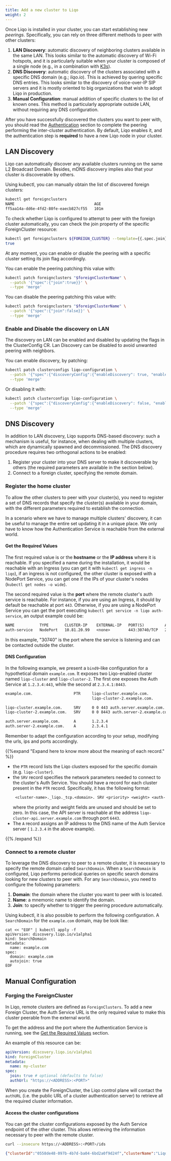 ```yaml
---
title: Add a new cluster to Liqo
weight: 2
---
```



Once Liqo is installed in your cluster, you can start establishing new *peerings*.
Specifically, you can rely on three different methods to peer with other clusters:

1. **LAN Discovery**: automatic discovery of neighboring clusters available in the same LAN. This looks similar to the automatic discovery of Wi-Fi hotspots, and it is particularly suitable when your cluster is composed of a single node (e.g., in a combination with [K3s](https://k3s.io)).
2. **DNS Discovery**: automatic discovery of the clusters associated with a specific DNS domain (e.g.; *liqo.io*). This is achieved by quering specific DNS entries. This looks similar to the discovery of voice-over-IP SIP servers and it is mostly oriented to big organizations that wish to adopt Liqo in production.
3. **Manual Configuration**: manual addition of specific clusters to the list of known ones. This method is particularly appropriate outside LAN, without requiring any DNS configuration.

After you have successfully discovered the clusters you want to peer with, you should read the [Authentication](../authentication) section to complete the peering performing the inter-cluster authentication. By default, Liqo enables it, and the authentication step is **required** to have a new Liqo node in your cluster.

## LAN Discovery

Liqo can automatically discover any available clusters running on the same L2 Broadcast Domain. Besides, mDNS discovery implies also that your cluster is discoverable by others.

Using kubectl, you can manually obtain the list of discovered foreign clusters:

```bash
kubectl get foreignclusters
NAME                                   AGE
ff5aa14a-dd6e-4fd2-80fe-eaecb827cf55   101m
```

To check whether Liqo is configured to attempt to peer with the foreign cluster automatically, you can check the join property of the specific ForeignCluster resource:

```bash
kubectl get foreignclusters ${FOREIGN_CLUSTER} --template={{.spec.join}}
true
```

At any moment, you can enable or disable the peering with a specific cluster setting its join flag accordingly.

You can enable the peering patching this value with:
```bash
kubectl patch foreignclusters "$foreignClusterName" \
  --patch '{"spec":{"join":true}}' \
  --type 'merge'
```

You can disable the peering patching this value with:
```bash
kubectl patch foreignclusters "$foreignClusterName" \
  --patch '{"spec":{"join":false}}' \
  --type 'merge'
```

### Enable and Disable the discovery on LAN

The discovery on LAN can be enabled and disabled by updating the flags in the ClusterConfig CR. Lan Discovery can be disabled to avoid unwanted peering with neighbors.

You can enable discovery, by patching:
```bash
kubectl patch clusterconfigs liqo-configuration \
  --patch '{"spec":{"discoveryConfig":{"enableDiscovery": true, "enableAdvertisement": true}}}' \
  --type 'merge'
```

Or disabling it with:
```bash
kubectl patch clusterconfigs liqo-configuration \
  --patch '{"spec":{"discoveryConfig":{"enableDiscovery": false, "enableAdvertisement": false}}}' \
  --type 'merge'
```

## DNS Discovery

In addition to LAN discovery, Liqo supports DNS-based discovery: such a mechanism is useful, for instance, when dealing with multiple clusters, which are dynamically spawned and decommissioned.
The DNS discovery procedure requires two orthogonal actions to be enabled:

1. Register your cluster into your DNS server to make it discoverable by others (the required parameters are available in the section below).
2. Connect to a foreign cluster, specifying the remote domain.

### Register the home cluster

To allow the other clusters to peer with your cluster(s), you need to register a set of DNS records that specify the cluster(s) available in your domain, with the different parameters required to establish the connection.

In a scenario where we have to manage multiple clusters' discovery, it can be useful to manage the entire set updating it in a unique place.
We only have to know how the Authentication Service is reachable from the external world.

#### Get the Required Values

The first required value is or the __hostname__ or the __IP address__ where it is reachable.
If you specified a name during the installation, it would be reachable with an Ingress (you can get it with `kubectl get ingress -n liqo`),
if an ingress is not configured, the other cluster is exposed with a NodePort Service, you can get one if the IPs of your cluster's nodes (`kubectl get nodes -o wide`).

The second required value is the __port__ where the remote cluster's auth service is reachable. For instance, if you are using an Ingress, it should by default be reachable at port `443`. Otherwise, if you are using a NodePort Service you can get the port executing `kubectl get service -n liqo auth-service`, an output example could be:

```txt
NAME           TYPE       CLUSTER-IP    EXTERNAL-IP   PORT(S)         AGE
auth-service   NodePort   10.81.20.99   <none>        443:30740/TCP   2m7s
```

In this example, "30740" is the port where the service is listening and can be contacted outside the cluster.

#### DNS Configuration

In the following example, we present a `bind9`-like configuration for a hypothetical domain `example.com`. It exposes two Liqo-enabled cluster named `liqo-cluster` and `liqo-cluster-2`. The first one exposes the Auth Service at `1.2.3.4:443`, while the second at `2.3.4.1:8443`.

```txt
example.com.                  PTR     liqo-cluster.example.com.
                                      liqo-cluster-2.example.com.

liqo-cluster.example.com.     SRV     0 0 443 auth.server.example.com.
liqo-cluster-2.example.com.   SRV     0 0 8443 auth.server-2.example.com.

auth.server.example.com.      A       1.2.3.4
auth.server-2.example.com.    A       2.3.4.1
```

Remember to adapt the configuration according to your setup, modifying the urls, ips and ports accordingly.

{{%expand "Expand here to know more about the meaning of each record." %}}

* the `PTR` record lists the Liqo clusters exposed for the specific domain (e.g. `liqo-cluster`).
* the `SRV` record specifies the network parameters needed to connect to the cluster's Auth Service. You should have a record for each cluster present in the `PTR` record.
  Specifically, it has the following format:
  ```txt
   <cluster-name>._liqo._tcp.<domain>. SRV <priority> <weight> <auth-server-port> <auth-server-name>.
  ```
  where the priority and weight fields are unused and should be set to zero. In this case, the API server is reachable at the address `liqo-cluster-api.server.example.com` through port `6443`.
* The `A` record assigns an IP address to the DNS name of the Auth Service server ( `1.2.3.4` in the above example).

{{% /expand %}}

### Connect to a remote cluster

To leverage the DNS discovery to peer to a remote cluster, it is necessary to specify the remote domain called `SearchDomain`. When a `SearchDomain` is configured, Liqo performs periodical queries on specific search domains looking for new clusters to peer with.
For any `SearchDomain`, you need to configure the following parameters:

1. **Domain**: the domain where the cluster you want to peer with is located.
2. **Name**: a mnemonic name to identify the domain.
3. **Join**: to specify whether to trigger the peering procedure automatically.

Using kubectl, it is also possible to perform the following configuration. A `SearchDomain` for the `example.com` domain, may be look like:

```
cat << "EOF" | kubectl apply -f
apiVersion: discovery.liqo.io/v1alpha1
kind: SearchDomain
metadata:
  name: example.com
spec:
  domain: example.com
  autojoin: true
EOF
```

## Manual Configuration

### Forging the ForeignCluster

In Liqo, remote clusters are defined as `ForeignClusters`.
To add a new Foreign Cluster, the Auth Service URL is the only required value to make this cluster peerable from the external world.

To get the address and the port where the Authentication Service is running, see the [Get the Required Values](#get-the-required-values) section.

An example of this resource can be:

```yaml
apiVersion: discovery.liqo.io/v1alpha1
kind: ForeignCluster
metadata:
  name: my-cluster
spec:
  join: true # optional (defaults to false)
  authUrl: "https://<ADDRESS>:<PORT>"
```

When you create the ForeignCluster, the Liqo control plane will contact the `authURL` (i.e. the public URL of a cluster authentication server) to retrieve all the required cluster information.

#### Access the cluster configurations

You can get the cluster configurations exposed by the Auth Service endpoint of the other cluster. This allows retrieving the information necessary to peer with the remote cluster.

```bash
curl --insecure https://<ADDRESS>:<PORT>/ids
```

```json
{"clusterId":"0558de48-097b-4b7d-ba04-6bd2a0f9d24f","clusterName":"LiqoCluster0692","guestNamespace":"liqo"}
```
